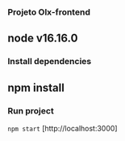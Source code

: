 ### Projeto Olx-frontend
## node v16.16.0

### Install dependencies
## npm install

### Run project
`npm start` 
[http://localhost:3000]